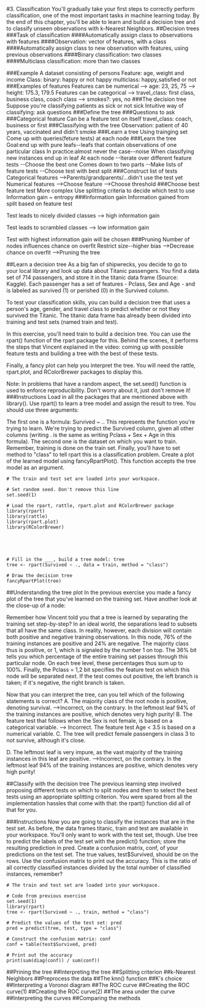 #3. Classification
You'll gradually take your first steps to correctly perform classification, one of the most important tasks in machine learning today. By the end of this chapter, you'll be able to learn and build a decision tree and to classify unseen observations with k-Nearest Neighbors.
##Decision trees
###Task of classification
####Automatically assign class to observations with features
####Observation: vector of features, with a class
####Automatically assign class to new observation with features, using previous observations
####Binary classification: two classes
####Multiclass classification: more than two classes

###Example
A dataset consisting of persons
Feature: age, weight and income
Class: 
   binary: happy or not happy
   multiclass: happy,satisfied or not
###Examples of features
Features can be numerical
--> age: 23, 25, 75
--> height: 175.3, 179.5
Features can be categorical
--> travel_class: first class, business class, coach class
--> smokes?: yes, no
###The decision tree
Suppose you're classifying patients as sick or not sick
Intuitive way of classifying: ask questions
###Define the tree
###Questions to ask
###Categorical feature
Can be a feature test on itself
travel_class: coach, business or first
###Classifying with the tree
Observation: patient of 40 years, vaccinated and didn't smoke
###Learn a tree
Using trainging set
Come up with queries(feture tests) at each node
###Learn the tree
Goal:end up with pure leafs--leafs that contain observations of one particular class
In practice:almost never the case--noise
When classifying new instances
end up in leaf
At each node
--Iterate over different feature tests
--Choose the best one
Comes down to two parts
--Make lists of feature tests
--Choose test with best split
###Construct list of tests
Categorical features
-->Parents/grandparents/...didn't use the test yet
Numerical features
-->Choose feature
-->Choose threshold
###Choose best feature test
More complex
Use splitting criteria to decide which test to use
Information gain ~ entropy
###Information gain
Information gained from split based on feature test

Test leads to nicely divided classes
--> high information gain

Test leads to scrambled classes
--> low information gain

Test with highest information gain will be chosen
###Pruning
Number of nodes influences chance on overfit
Restrict size--higher bias
-->Decrease chance on overfit
-->Pruning the tree

##Learn a decision tree
As a big fan of shipwrecks, you decide to go to your local library and look up data about Titanic passengers. You find a data set of 714 passengers, and store it in the titanic data frame (Source: Kaggle). Each passenger has a set of features - Pclass, Sex and Age - and is labeled as survived (1) or perished (0) in the Survived column.

To test your classification skills, you can build a decision tree that uses a person's age, gender, and travel class to predict whether or not they survived the Titanic. The titanic data frame has already been divided into training and test sets (named train and test).

In this exercise, you'll need train to build a decision tree. You can use the rpart() function of the rpart package for this. Behind the scenes, it performs the steps that Vincent explained in the video: coming up with possible feature tests and building a tree with the best of these tests.

Finally, a fancy plot can help you interpret the tree. You will need the rattle, rpart.plot, and RColorBrewer packages to display this.

Note: In problems that have a random aspect, the set.seed() function is used to enforce reproducibility. Don't worry about it, just don't remove it!
###Instructions
Load in all the packages that are mentioned above with library().
Use rpart() to learn a tree model and assign the result to tree. You should use three arguments:

The first one is a formula: Survived ~ .. This represents the function you're trying to learn. We're trying to predict the Survived column, given all other columns (writing . is the same as writing Pclass + Sex + Age in this formula).
The second one is the dataset on which you want to train. Remember, training is done on the train set.
Finally, you'll have to set method to "class" to tell rpart this is a classification problem.
Create a plot of the learned model using fancyRpartPlot(). This function accepts the tree model as an argument.
```
# The train and test set are loaded into your workspace.

# Set random seed. Don't remove this line
set.seed(1)

# Load the rpart, rattle, rpart.plot and RColorBrewer package
library(rpart)
library(rattle)
library(rpart.plot)
library(RColorBrewer)





# Fill in the ___, build a tree model: tree
tree <- rpart(Survived ~ ., data = train, method = "class")

# Draw the decision tree
fancyRpartPlot(tree)
```
##Understanding the tree plot
In the previous exercise you made a fancy plot of the tree that you've learned on the training set. Have another look at the close-up of a node:


Remember how Vincent told you that a tree is learned by separating the training set step-by-step? In an ideal world, the separations lead to subsets that all have the same class. In reality, however, each division will contain both positive and negative training observations. In this node, 76% of the training instances are positive and 24% are negative. The majority class thus is positive, or 1, which is signaled by the number 1 on top. The 36% bit tells you which percentage of the entire training set passes through this particular node. On each tree level, these percentages thus sum up to 100%. Finally, the Pclass = 1,2 bit specifies the feature test on which this node will be separated next. If the test comes out positive, the left branch is taken; if it's negative, the right branch is taken.

Now that you can interpret the tree, can you tell which of the following statements is correct?
A. The majority class of the root node is positive, denoting survival. 
-->Incorrect, on the contrary. In the leftmost leaf 94% of the training instances are positive, which denotes very high purity!
B. The feature test that follows when the Sex is not female, is based on a categorical variable. 
--> Incorrect. The feature test Age < 3.5 is based on a numerical variable.
C. The tree will predict female passengers in class 3 to not survive, although it's close. 

D. The leftmost leaf is very impure, as the vast majority of the training instances in this leaf are positive.
-->Incorrect, on the contrary. In the leftmost leaf 94% of the training instances are positive, which denotes very high purity!

##Classify with the decision tree
The previous learning step involved proposing different tests on which to split nodes and then to select the best tests using an appropriate splitting criterion. You were spared from all the implementation hassles that come with that: the rpart() function did all of that for you.

###Instructions
Now you are going to classify the instances that are in the test set. As before, the data frames titanic, train and test are available in your workspace. You'll only want to work with the test set, though.
Use tree to predict the labels of the test set with the predict() function; store the resulting prediction in pred.
Create a confusion matrix, conf, of your predictions on the test set. The true values, test$Survived, should be on the rows.
Use the confusion matrix to print out the accuracy. This is the ratio of all correctly classified instances divided by the total number of classified instances, remember?
```
# The train and test set are loaded into your workspace.

# Code from previous exercise
set.seed(1)
library(rpart)
tree <- rpart(Survived ~ ., train, method = "class")

# Predict the values of the test set: pred
pred = predict(tree, test, type = "class")

# Construct the confusion matrix: conf
conf = table(test$Survived, pred)

# Print out the accuracy
print(sum(diag(conf)) / sum(conf))
```




##Prining the tree
##Interpreting the tree
##Splitting criterion
##k-Nearest Neighbors
##Preprocess the data
##The knn() function
##K's choice
##Interpreting a Voronoi diagram
##The ROC curve
##Creating the ROC curve(1)
##Creating the ROC curve(2)
##The area under the curve
##Interpreting the curves
##Comparing the methods

